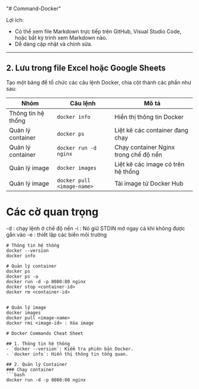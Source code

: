 "# Command-Docker"


Lợi ích:
- Có thể xem file Markdown trực tiếp trên GitHub, Visual Studio Code, hoặc bất kỳ trình xem Markdown nào.
- Dễ dàng cập nhật và chỉnh sửa.

---

## **2. Lưu trong file Excel hoặc Google Sheets**
Tạo một bảng để tổ chức các câu lệnh Docker, chia cột thành các phần như sau:

| **Nhóm**          | **Câu lệnh**                 | **Mô tả**                                          |
|--------------------|------------------------------|--------------------------------------------------|
| Thông tin hệ thống | `docker info`               | Hiển thị thông tin Docker                        |
| Quản lý container  | `docker ps`                 | Liệt kê các container đang chạy                  |
| Quản lý container  | `docker run -d nginx`       | Chạy container Nginx trong chế độ nền            |
| Quản lý image      | `docker images`             | Liệt kê các image có trên hệ thống               |
| Quản lý image      | `docker pull <image-name>`  | Tải image từ Docker Hub                          |

# Các cờ quan trọng 
-d : chạy lệnh ở chế độ nền
-i : Nó giữ STDIN mở ngay cả khi không được gắn vào
-e : thiết lập các biến môi trường

```plaintext
# Thông tin hệ thống
docker --version
docker info

# Quản lý container
docker ps
docker ps -a
docker run -d -p 8080:80 nginx
docker stop <container-id>
docker rm <container-id>


# Quản lý image
docker images
docker pull <image-name>
docker rmi <image-id> : Xóa image

# Docker Commands Cheat Sheet

## 1. Thông tin hệ thống
- `docker --version`: Kiểm tra phiên bản Docker.
- `docker info`: Hiển thị thông tin tổng quan.

## 2. Quản lý Container
### Chạy container
```bash
docker run -d -p 8080:80 nginx